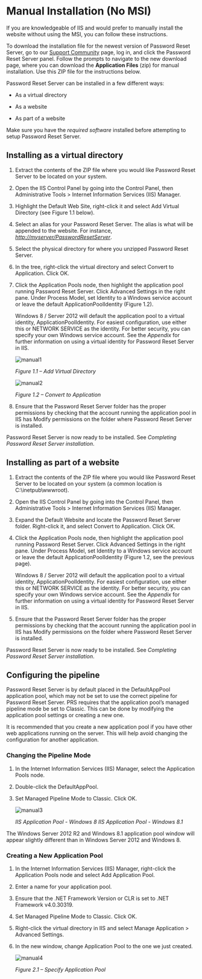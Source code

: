 [title]: # (Manual Installation)
[tags]: # (manual, install)
[priority]: # (110)

# Manual Installation (No MSI)

If you are knowledgeable of IIS and would prefer to manually install the website without using the MSI, you can follow these instructions.

To download the installation file for the newest version of Password Reset Server, go to our [Support Community](https://thycotic.force.com/support/s/) page, log in, and click the Password Reset Server panel. Follow the prompts to navigate to the new download page, where you can download the **Application Files** (zip) for manual installation. Use this ZIP file for the instructions below.

Password Reset Server can be installed in a few different ways:

- As a virtual directory

- As a website

- As part of a website

Make sure you have the *required software* installed before attempting to setup Password Reset Server.

## Installing as a virtual directory

1. Extract the contents of the ZIP file where you would like Password Reset Server to be located on your system.

2. Open the IIS Control Panel by going into the Control Panel, then Administrative Tools \> Internet Information Services (IIS) Manager.

3. Highlight the Default Web Site, right-click it and select Add Virtual Directory (see Figure 1.1 below).

4. Select an alias for your Password Reset Server. The alias is what will be appended to the website. For instance, *<http://myserver/PasswordResetServer>*.

5. Select the physical directory for where you unzipped Password Reset Server.

6. In the tree, right-click the virtual directory and select Convert to Application. Click OK.

7. Click the Application Pools node, then highlight the application pool running Password Reset Server. Click Advanced Settings in the right pane. Under Process Model, set Identity to a Windows service account or leave the default ApplicationPoolIdentity (Figure 1.2).

   Windows 8 / Server 2012 will default the application pool to a virtual identity, ApplicationPoolIdentity. For easiest configuration, use either this or NETWORK SERVICE as the identity. For better security, you can specify your own Windows service account. See the *Appendix* for further information on using a virtual identity for Password Reset Server in IIS.

   ![manual1](images/manual-1.jpg)

   *Figure 1.1 – Add Virtual Directory*

   ![manual2](images/manual-2.jpg)

   *Figure 1.2 – Convert to Application*

8. Ensure that the Password Reset Server folder has the proper permissions by checking that the account running the application pool in IIS has Modify permissions on the folder where Password Reset Server is installed.

Password Reset Server is now ready to be installed. See *Completing Password Reset Server installation*.

## Installing as part of a website

1. Extract the contents of the ZIP file where you would like Password Reset Server to be located on your system (a common location is C:\\inetpub\\wwwroot).

2. Open the IIS Control Panel by going into the Control Panel, then Administrative Tools \> Internet Information Services (IIS) Manager.

3. Expand the Default Website and locate the Password Reset Server folder. Right-click it, and select Convert to Application. Click OK.

4. Click the Application Pools node, then highlight the application pool running Password Reset Server. Click Advanced Settings in the right pane. Under Process Model, set Identity to a Windows service account or leave the default ApplicationPoolIdentity (Figure 1.2, see the previous page).

   Windows 8 / Server 2012 will default the application pool to a virtual identity, ApplicationPoolIdentity. For easiest configuration, use either this or NETWORK SERVICE as the identity. For better security, you can specify your own Windows service account. See the *Appendix* for further information on using a virtual identity for Password Reset Server in IIS.

5. Ensure that the Password Reset Server folder has the proper permissions by checking that the account running the application pool in IIS has Modify permissions on the folder where Password Reset Server is installed.

Password Reset Server is now ready to be installed. See *Completing Password Reset Server installation*.

## Configuring the pipeline

Password Reset Server is by default placed in the DefaultAppPool application pool, which may not be set to use the correct pipeline for Password Reset Server. PRS requires that the application pool’s managed pipeline mode be set to Classic. This can be done by modifying the application pool settings or creating a new one.

It is recommended that you create a new application pool if you have other web applications running on the server. This will help avoid changing the configuration for another application.

### Changing the Pipeline Mode

1. In the Internet Information Services (IIS) Manager, select the Application Pools node.

2. Double-click the DefaultAppPool.

3. Set Managed Pipeline Mode to Classic. Click OK.

   ![manual3](images/manual-3.jpg)

   *IIS Application Pool - Windows 8 IIS Application Pool - Windows 8.1*

The Windows Server 2012 R2 and Windows 8.1 application pool window will appear slightly different than in Windows Server 2012 and Windows 8.

### Creating a New Application Pool

1. In the Internet Information Services (IIS) Manager, right-click the Application Pools node and select Add Application Pool.

2. Enter a name for your application pool.

3. Ensure that the .NET Framework Version or CLR is set to .NET Framework v4.0.30319.

4. Set Managed Pipeline Mode to Classic. Click OK.

5. Right-click the virtual directory in IIS and select Manage Application \> Advanced Settings.

6. In the new window, change Application Pool to the one we just created.

   ![manual4](images/manual-4.jpg)

   *Figure 2.1 – Specify Application Pool*
